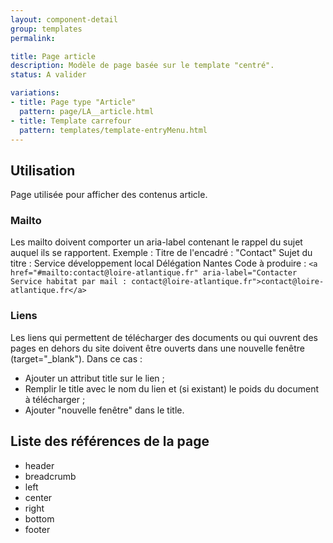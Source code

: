 ```yaml
---
layout: component-detail
group: templates
permalink:

title: Page article
description: Modèle de page basée sur le template "centré".
status: A valider

variations:
- title: Page type "Article"
  pattern: page/LA__article.html
- title: Template carrefour
  pattern: templates/template-entryMenu.html
---
```

## Utilisation

Page utilisée pour afficher des contenus article.

### Mailto

Les mailto doivent comporter un aria-label contenant le rappel du sujet auquel ils se rapportent.
Exemple :
Titre de l'encadré : "Contact"
Sujet du titre : Service développement local Délégation Nantes
Code à produire :
`<a href="#mailto:contact@loire-atlantique.fr" aria-label="Contacter Service habitat par mail : contact@loire-atlantique.fr">contact@loire-atlantique.fr</a>`

### Liens

Les liens qui permettent de télécharger des documents ou qui ouvrent des pages en dehors du site doivent être ouverts dans une nouvelle fenêtre (target="_blank"). Dans ce cas :
- Ajouter un attribut title sur le lien ;
- Remplir le title avec le nom du lien et (si existant) le poids du document à télécharger ;
- Ajouter "nouvelle fenêtre" dans le title.


## Liste des références de la page

* header
* breadcrumb
* left
* center
* right
* bottom
* footer
